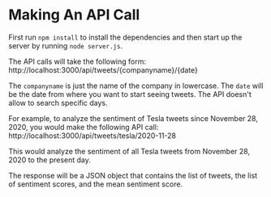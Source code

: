 # Making An API Call

First run `npm install` to install the dependencies and then start up the server by running `node server.js`.

The API calls will take the following form:
http://localhost:3000/api/tweets/{companyname}/{date}

The `companyname` is just the name of the company in lowercase. The `date` will be the date from where you want to start seeing tweets. The API doesn't allow to search specific days. 

For example, to analyze the sentiment of Tesla tweets since November 28, 2020, you would make the following API call:
http://localhost:3000/api/tweets/tesla/2020-11-28

This would analyze the sentiment of all Tesla tweets from November 28, 2020 to the present day.

The response will be a JSON object that contains the list of tweets, the list of sentiment scores, and the mean sentiment score. 
  

